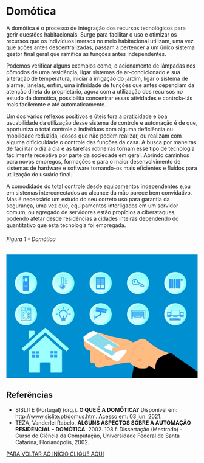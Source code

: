 
  
  # Domótica
  A domótica é o processo de integração dos recursos tecnológicos para gerir questões habitacionais. Surge para facilitar o uso e otimizar os recursos que os indivíduos imersos no meio habitacional utilizam, uma vez que ações antes descentralizadas, passam a pertencer a um único sistema gestor final geral que ramifica as funções antes independentes.
  <p>Podemos verificar alguns exemplos como, o acionamento de lâmpadas nos cômodos de uma residência, ligar sistemas de ar-condicionado e sua alteração de temperatura, iniciar a irrigação do jardim, ligar o sistema de alarme, janelas, enfim, uma infinidade de funções que antes dependiam da atenção direta do proprietário, agora com a utilização dos recursos no estudo da domótica, possibilita concentrar essas atividades e controla-lás mais facilemnte e até automaticamente.<p>
  <p>Um dos vários reflexos positivos e úteis fora a praticidade e boa usuabilidade da utilização desse sistema de controle e automação é de que, oportuniza o total controle a indivíduos com alguma deficiência ou mobilidade reduzida, idosos que não podem realizar, ou realizam com alguma dificiculdade o controle das funções da casa. A busca por maneiras de facilitar o dia a dia e as tarefas rotineiras tornam esse tipo de tecnologia facilmente receptiva por parte da sociedade em geral. Abrindo caminhos para novos empregos, formações e para o maior desenvolvimento de sistemas de hardware e software tornando-os mais eficientes e fluídos para utilização do usuário final.<p>
    <p>A comodidade do total controle desde equipamentos independentes e,ou em sistemas interconectados ao alcance da mão parece bem convidativo. Mas é necessário um estudo do seu correto uso para garantia da segurança, uma vez que, equipamentos interligados em um servidor comum, ou agregado de servidores estão propícios a ciberataques, podendo afetar desde residências a cidades inteiras dependendo do quantitativo que esta tecnologia foi empregada. <p>
    
          
 ###### Figura 1 - Domótica   
         
![DOMÓTICA](./Imagens/home-4100193_1280.jpg)  

## Referências
    
* SISLITE (Portugal) (org.). **O QUE É A DOMÓTICA?** Disponível em: http://www.sislite.pt/domus.htm. Acesso em: 03 jun. 2021.
 * TEZA, Vanderlei Rabelo. **ALGUNS ASPECTOS SOBRE A AUTOMAÇÃO RESIDENCIAL - DOMÓTICA**. 2002. 108 f. Dissertação (Mestrado) - Curso de Ciência da Computação, Universidade Federal de Santa Catarina, Florianópolis, 2002.

[PARA VOLTAR AO INÍCIO CLIQUE AQUI](https://github.com/jaojao7/pi2_jpad)
